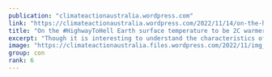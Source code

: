 ```yaml
---
publication: "climateactionaustralia.wordpress.com"
link: "https://climateactionaustralia.wordpress.com/2022/11/14/on-the-highwaytohell-earth-surface-temperature-to-be-2c-warmer-by-2059-cop27-demand-climateaction-sdg13-hyperthreat-metacrisis/"
title: "On the #HighwayToHell Earth surface temperature to be 2C warmer by 2059. #COP27 demand #ClimateAction #SDG13 #HyperThreat #MetaCrisis"
excerpt: "Though it is interesting to understand the characteristics of individual years, global warming is ultimately about the long-term evolution of Earth’s climate. The following chart shows a ten-year m…"
image: "https://climateactionaustralia.files.wordpress.com/2022/11/img_2002.png?w=1200"
group: con
rank: 6
---
```

